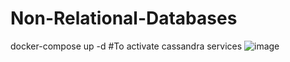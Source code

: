 # Non-Relational-Databases

docker-compose up -d   #To activate cassandra services
![image](https://github.com/furkanbyc/Non-Relational-Databases/assets/90900094/a6866458-67a0-47fc-9093-1a69be93e102)
